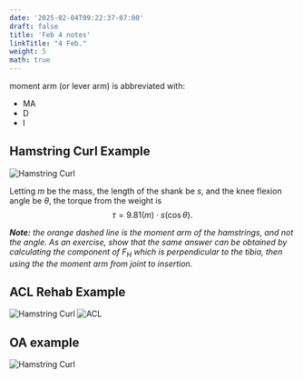 ```yaml
---
date: '2025-02-04T09:22:37-07:00'
draft: false
title: 'Feb 4 notes'
linkTitle: "4 Feb."
weight: 5
math: true
---
```


moment arm (or lever arm) is abbreviated with:
- MA
- D
- l

## Hamstring Curl Example


<div class="rounded-lg float-left max-w-s mr-4">
    <img src="/images/curlTorque.png" alt="Hamstring Curl">
</div>

Letting $m$ be the mass, the length of the shank be $s$, and the knee flexion angle be $\theta$, the torque from the weight is $$\tau = 9.81(m)\cdot s(\cos\theta).$$

***Note:** the orange dashed line is the moment arm of the hamstrings, and not the angle. As an exercise, show that the same answer can be obtained by calculating the component of $F_H$ which is perpendicular to the tibia, then using the the moment arm from joint to insertion.*

<div class="clear-both"></div>

## ACL Rehab Example

<div class="rounded-lg float-left max-w-s mr-4">
    <img src="/images/ptACL.png" alt="Hamstring Curl">
    <img src="/images/acl.png" alt="ACL">
</div>

<div class="clear-both"></div>

## OA example

<div class="rounded-lg float-left max-w-s mr-4">
    <img src="/images/oa.png" alt="Hamstring Curl">
</div>

<div class="clear-both"></div>


